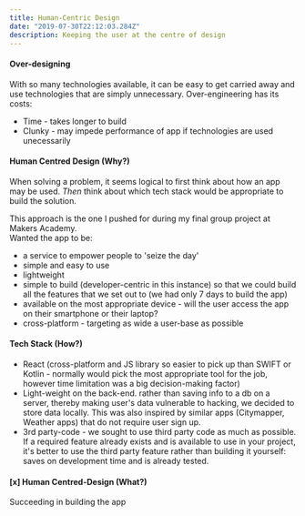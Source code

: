 ```yaml
---
title: Human-Centric Design
date: "2019-07-30T22:12:03.284Z"
description: Keeping the user at the centre of design
---
```


#### Over-designing
With so many technologies available, it can be easy to get carried away and use technologies that are simply unnecessary. Over-engineering has its costs:
* Time - takes longer to build
* Clunky - may impede performance of app if technologies are used unecessarily

#### Human Centred Design (Why?)
When solving a problem, it seems logical to first think about how an app may be used. *Then* think about which tech stack would be appropriate to build the solution.  

This approach is the one I pushed for during my final group project at Makers Academy.  
Wanted the app to be:  
* a service to empower people to 'seize the day'
* simple and easy to use
* lightweight
* simple to build (developer-centric in this instance) so that we could build all the features that we set out to (we had only 7 days to build the app)
* available on the most appropriate device - will the user access the app on their smartphone or their laptop?
* cross-platform - targeting as wide a user-base as possible

#### Tech Stack (How?)
* React (cross-platform and JS library so easier to pick up than SWIFT or Kotlin - normally would pick the most appropriate tool for the job, however time limitation was a big decision-making factor)
* Light-weight on the back-end. rather than saving info to a db on a server, thereby making user's data vulnerable to hacking, we decided to store data locally. This was also inspired by similar apps (Citymapper, Weather apps) that do not require user sign up.
* 3rd party-code - we sought to use third party code as much as possible. If a required feature already exists and is available to use in your project, it's better to use the third party feature rather than building it yourself: saves on development time and is already tested. 

#### [x] Human Centred-Design (What?)
Succeeding in building the app

